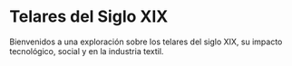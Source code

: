 # Telares del Siglo XIX

Bienvenidos a una exploración sobre los telares del siglo XIX, su impacto tecnológico, social y en la industria textil.
